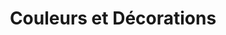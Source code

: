 ---
title: "Couleurs et Décorations"
url: /gournay-en-bray/couleurs-et-decorations/
shop: peinture
---